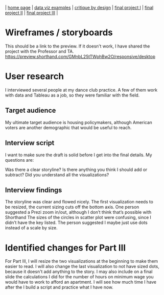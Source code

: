 | [home page](https://cmustudent.github.io/tswd-portfolio-templates/) | [data viz examples](dataviz-examples) | [critique by design](critique-by-design) | [final project I](final-project-part-one) | [final project II](final-project-part-two) | [final project III](final-project-part-three) |

# Wireframes / storyboards

This should be a link to the preview. If it doesn't work, I have shared the project with the Professor and TA.
https://preview.shorthand.com/GMnbL25tTWphBw2O/responsive/desktop

# User research 

I interviewed several people at my dance club practice. A few of them work with data and Tableau as a job, so they were familiar with the field.

## Target audience

My ultimate target audience is housing policymakers, although American voters are another demographic that would be useful to reach.

## Interview script

I want to make sure the draft is solid before I get into the final details. 
My questions are:

Was there a clear storyline?
Is there anything you think I should add or subtract?
Did you understand all the visualizations?

## Interview findings

The storyline was clear and flowed nicely.
The first visualization needs to be resized, the current sizing cuts off the bottom axis.
One person suggested a Prezi zoom in/out, although I don’t think that’s possible with Shorthand
The sizes of the circles in scatter plot were confusing, since I didn’t have the key listed. The person suggested I maybe just use dots instead of a scale by size.

# Identified changes for Part III

For Part III, I will resize the two visualizations at the beginning to make them easier to read. I will also change the last visualization to not have sized dots, because it doesn't add anything to the story.
I may also include on a final slide the calculations I did for the number of hours on minimum wage you would have to work to afford an apartment. I will see how much time I have after the I build a script and practice what I have now.
